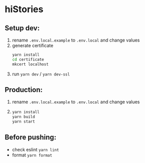 # hiStories

## Setup dev:

1. rename `.env.local.example` to `.env.local` and change values
2. generate certificate
   ```bash
   yarn install
   cd certificate
   mkcert localhost
   ```
3. run `yarn dev` / `yarn dev-ssl`

## Production:

1. rename `.env.local.example` to `.env.local` and change values
2. ```bash
   yarn install
   yarn build
   yarn start
   ```

## Before pushing:

- check eslint `yarn lint`
- format `yarn format`
